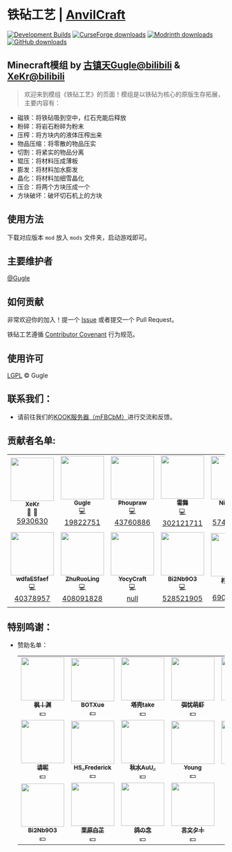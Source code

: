 # 铁砧工艺 | [AnvilCraft](./README_en.md)

[![Development Builds](https://github.com/Anvil-Dev/AnvilCraft/actions/workflows/ci.yml/badge.svg)](https://github.com/Anvil-Dev/AnvilCraft/actions/workflows/ci.yml)
[![CurseForge downloads](http://cf.way2muchnoise.eu/full_986251_downloads.svg)](https://www.curseforge.com/minecraft/mc-mods/anvilcraft)
[![Modrinth downloads](https://img.shields.io/modrinth/dt/anvilcraft?color=00AF5C&label=Modrinth%20downloads&logo=modrinth)](https://modrinth.com/mod/anvilcraft)
[![GitHub downloads](https://img.shields.io/github/downloads/Gu-ZT/AnvilCraftMod/total?label=Github%20downloads&logo=github)](https://github.com/Gu-ZT/AnvilCraftMod/releases)

## Minecraft模组 by [古镇天Gugle@bilibili](https://space.bilibili.com/19822751) & [XeKr@bilibili](https://space.bilibili.com/5930630)

> 欢迎来到模组《铁砧工艺》的页面！模组是以铁砧为核心的原版生存拓展，主要内容有：

* 磁铁：将铁砧吸到空中，红石充能后释放
* 粉碎：将岩石粉碎为粉末
* 压榨：将方块内的液体压榨出来
* 物品压缩：将零散的物品压实
* 切割：将紧实的物品分离
* 辊压：将材料压成薄板
* 膨发：将材料加水膨发
* 晶化：将材料加细雪晶化
* 压合：将两个方块压成一个
* 方块破坏：破坏切石机上的方块

## 使用方法

下载对应版本 `mod` 放入 `mods` 文件夹，启动游戏即可。

## 主要维护者

[@Gugle](https://github.com/Gu-ZT)

## 如何贡献

非常欢迎你的加入！提一个 [Issue](https://github.com/Anvil-Dev/AnvilCraft/issues/new/choose) 或者提交一个 Pull Request。

铁砧工艺遵循 [Contributor Covenant](https://www.contributor-covenant.org/zh-cn/version/2/1/code_of_conduct/) 行为规范。

## 使用许可

[LGPL](https://github.com/Anvil-Dev/AnvilCraft/blob/releases/1.20.1/LICENSE) © Gugle

## 联系我们：

* 请前往我们的[KOOK服务器（mFBCbM）](https://kook.top/mFBCbM)进行交流和反馈。

## 贡献者名单:

<!--suppress ALL -->
<table>
  <tr>
    <td align="center">
      <a href="https://github.com/XeKr">
        <img src="https://avatars.githubusercontent.com/u/45423407?v=100&s=100" width="100px;" height="100px" alt=""/><br />
        <sub><b>XeKr</b></sub>
      </a><br />
      <a title="Design">🎨</a> 
      <a title="Ideas, Planning, & Feedback">🤔</a><br />
      <a href="https://space.bilibili.com/5930630">5930630</a>
    </td>
    <td align="center">
      <a href="https://github.com/Gu-ZT">
        <img src="https://avatars.githubusercontent.com/u/34372427?v=100&s=100" width="100px" height="100px" alt=""/><br />
        <sub><b>Gugle</b></sub>
      </a><br />
      <a title="Code">💻</a><br />
      <a href="https://space.bilibili.com/19822751">19822751</a>
    </td>
    <td align="center">
      <a href="https://github.com/Phoupraw">
        <img src="https://avatars.githubusercontent.com/u/50520903?v=100&s=100" width="100px" height="100px" alt=""/><br />
        <sub><b>Phoupraw</b></sub>
      </a><br />
      <a title="Code">💻</a><br />
      <a href="https://space.bilibili.com/43760886">43760886</a>
    </td>
    <td align="center">
      <a href="https://github.com/DancingSnow0517">
        <img src="https://avatars.githubusercontent.com/u/60736156?v=100&s=100" width="100px" height="100px" alt=""/><br />
        <sub><b>雪舞</b></sub>
      </a><br />
      <a title="Code">💻</a><br />
      <a href="https://space.bilibili.com/302121711">302121711</a>
    </td>
    <td align="center">
      <a href="https://github.com/dmzz-yyhyy">
        <img src="https://avatars.githubusercontent.com/u/101402767?v=100&s=100" width="100px" height="100px" alt=""/><br />
        <sub><b>NightFish</b></sub>
      </a><br />
      <a title="Code">💻</a><br />
      <a href="https://space.bilibili.com/574322131">574322131</a>
    </td>
    <td align="center">
      <a href="https://github.com/BOTXue">
        <img src="https://avatars.githubusercontent.com/u/104829942?v=100&s=100" width="100px" height="100px" alt=""/><br />
        <sub><b>BOTXue</b></sub>
      </a><br />
      <a title="Translate">🌏</a><br />
      <a href="https://space.bilibili.com/17486924">17486924</a>
    </td>
  </tr>
  <tr>
    <td align="center">
      <a href="https://github.com/wdfaESfaef">
        <img src="https://avatars.githubusercontent.com/u/63187438?v=100&s=100" width="100px" height="100px" alt=""/><br />
        <sub><b>wdfaESfaef</b></sub>
      </a><br />
      <a title="Code">💻</a><br />
      <a href="https://space.bilibili.com/40378957">40378957</a>
    </td>
    <td align="center">
      <a href="https://github.com/ZhuRuoLing">
        <img src="https://avatars.githubusercontent.com/u/98583550?v=100&s=100" width="100px" height="100px" alt=""/><br />
        <sub><b>ZhuRuoLing</b></sub>
      </a><br />
      <a title="Code">💻</a><br />
      <a href="https://space.bilibili.com/408091828">408091828</a>
    </td>
    <td align="center">
      <a href="https://github.com/YocyCraft">
        <img src="https://avatars.githubusercontent.com/u/80801884?v=100&s=100" width="100px" height="100px" alt=""/><br />
        <sub><b>YocyCraft</b></sub>
      </a><br />
      <a title="Code">💻</a><br />
      <a href="https://bilibili.com/">null</a>
    </td>
    <td align="center">
      <a href="https://github.com/Bi2Nb9O3-Studio">
        <img src="https://avatars.githubusercontent.com/u/92721357?v=100&s=100" width="100px" height="100px" alt=""/><br />
        <sub><b>Bi2Nb9O3</b></sub>
      </a><br />
      <a title="Code">💻</a><br />
      <a href="https://space.bilibili.com/528521905">528521905</a>
    </td>
    <td align="center">
      <a href="https://github.com/LemoMew">
        <img src="https://i0.hdslb.com/bfs/face/271ca31c628ba460e503dac5cc8cb9906599b6c0.jpg" width="100px" height="100px" alt=""/><br />
        <sub><b>柠喵喵喵</b></sub>
      </a><br />
      <a title="Find Bug">🐛</a><br />
      <a href="https://space.bilibili.com/690178803">690178803</a>
    </td>
    <td align="center">
      <a href="https://github.com/Cjsah">
        <img src="https://avatars.githubusercontent.com/u/46415647?v=100&s=100" width="100px" height="100px" alt=""/><br />
        <sub><b>꧁[C̲̅j̲̅s̲̅a̲̅h̲̅]꧂</b></sub>
      </a><br />
      <a title="Code">💻</a><br />
      <a href="https://space.bilibili.com/19170004">19170004</a>
    </td>
  </tr>
</table>

## 特别鸣谢：

* 赞助名单：
  <table>
    <tr>
      <td align="center">
        <a href="https://space.bilibili.com/3609691">
          <img src="https://i1.hdslb.com/bfs/face/3bd8e489884821f30312fe775faf87ad005ca8ac.jpg" width="100px" height="100px" alt=""/><br />
          <sub><b>枫丨渊</b></sub>
        </a><br />
        <a title="Money">💵</a>
      </td>
      <td align="center">
        <a href="https://space.bilibili.com/17486924">
          <img src="https://i2.hdslb.com/bfs/face/cab0b2fc2af9f2156af1783de27d6636049cc2b9.jpg" width="100px" height="100px" alt=""/><br />
          <sub><b>BOTXue</b></sub>
        </a><br />
        <a title="Money">💵</a>
      </td>
      <td align="center">
        <a href="https://space.bilibili.com/13029727">
          <img src="https://i1.hdslb.com/bfs/face/c18a515409c357bea5de096f5af5eef3ffdc6f75.jpg" width="100px" height="100px" alt=""/><br />
          <sub><b>塔壳take</b></sub>
        </a><br />
        <a title="Money">💵</a>
      </td>
      <td align="center">
        <a href="https://space.bilibili.com/509257288">
          <img src="https://i1.hdslb.com/bfs/face/2489833c76a9888fb896459a2cf550747abbf2df.jpg" width="100px" height="100px" alt=""/><br />
          <sub><b>弭忧萌虾</b></sub>
        </a><br />
        <a title="Money">💵</a>
      </td>
      <td align="center">
        <a href="https://space.bilibili.com/178682437">
          <img src="https://i1.hdslb.com/bfs/face/482bfb809c6f5a7efaa116d6f5b98638dee5da63.jpg" width="100px" height="100px" alt=""/><br />
          <sub><b>朽白zz</b></sub>
        </a><br />
        <a title="Money">💵</a>
      </td>
      <td align="center">
        <a href="https://space.bilibili.com/88078264">
          <img src="https://i1.hdslb.com/bfs/face/bfd86fbb033dc3c32420a8a5ee31d7ea49968b66.jpg" width="100px" height="100px" alt=""/><br />
          <sub><b>老章鱼</b></sub>
        </a><br />
        <a title="Money">💵</a>
      </td>
    </tr>
    <tr>
      <td align="center">
        <a href="https://space.bilibili.com/353819232">
          <img src="https://i0.hdslb.com/bfs/face/433e62918c010e109480e1a588e1b77466a11ffc.jpg" width="100px" height="100px" alt=""/><br />
          <sub><b>请昵</b></sub>
        </a><br />
        <a title="Money">💵</a>
      </td>
      <td align="center">
        <a href="https://space.bilibili.com/454566094">
          <img src="https://i1.hdslb.com/bfs/face/feb236fef6471a90ce4ded663de089ffe72cb76a.jpg" width="100px" height="100px" alt=""/><br />
          <sub><b>HS_Frederick</b></sub>
        </a><br />
        <a title="Money">💵</a>
      </td>
      <td align="center">
        <a href="https://space.bilibili.com/484142219">
          <img src="https://i2.hdslb.com/bfs/face/d198e6e711865ae8ba9234b1eafcb05bc1df332b.jpg" width="100px" height="100px" alt=""/><br />
          <sub><b>秋水AuU_</b></sub>
        </a><br />
        <a title="Money">💵</a>
      </td>
      <td align="center">
        <a href="https://space.bilibili.com/438140517">
          <img src="https://i0.hdslb.com/bfs/face/c4e1cf150b06eb7aaa84ad958e7e10c8a717a944.jpg" width="100px" height="100px" alt=""/><br />
          <sub><b>Young</b></sub>
        </a><br />
        <a title="Money">💵</a>
      </td>
      <td align="center">
        <a href="https://space.bilibili.com/423370221">
          <img src="https://i0.hdslb.com/bfs/face/eca9dff65f530eff2d9be5cf5e9c8bcc572a4d65.jpg" width="100px" height="100px" alt=""/><br />
          <sub><b>xiaohui</b></sub>
        </a><br />
        <a title="Money">💵</a>
      </td>
      <td align="center">
        <a href="https://space.bilibili.com/333119688">
          <img src="https://i0.hdslb.com/bfs/face/df5ec91627cb4fe4bf936bea40e79546d95db664.jpg" width="100px" height="100px" alt=""/><br />
          <sub><b>玄钼</b></sub>
        </a><br />
        <a title="Money">💵</a>
      </td>
    </tr>
    <tr>
      <td align="center">
        <a href="https://space.bilibili.com/528521905">
          <img src="https://i1.hdslb.com/bfs/face/79ca0cb470cf3c15ab33c77a237558a5d3743adc.jpg" width="100px" height="100px" alt=""/><br />
          <sub><b>Bi2Nb9O3</b></sub>
        </a><br />
        <a title="Money">💵</a>
      </td>
      <td align="center">
        <a href="https://space.bilibili.com/88168221">
          <img src="https://i0.hdslb.com/bfs/face/bf107d8fa848d4df7c5d7550c771e87428de6d21.jpg" width="100px" height="100px" alt=""/><br />
          <sub><b>栗原白芷</b></sub>
        </a><br />
        <a title="Money">💵</a>
      </td>
      <td align="center">
        <a href="https://space.bilibili.com/23416735">
          <img src="https://i1.hdslb.com/bfs/face/de60c18ecb871506989ddfd1a4d33fef804bd8ef.jpg" width="100px" height="100px" alt=""/><br />
          <sub><b>鸽の念</b></sub>
        </a><br />
        <a title="Money">💵</a>
      </td>
      <td align="center">
        <a href="https://space.bilibili.com/475517877">
          <img src="https://i0.hdslb.com/bfs/face/bd995ed6147ead8e05aefdb65ad860f22c941a9f.jpg" width="100px" height="100px" alt=""/><br />
          <sub><b>言文夕十</b></sub>
        </a><br />
        <a title="Money">💵</a>
      </td>
    </tr>
  </table>
